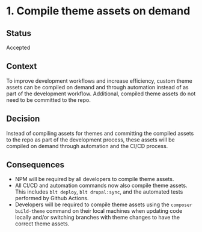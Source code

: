 # 1. Compile theme assets on demand

## Status

Accepted

## Context
To improve development workflows and increase efficiency, custom theme assets can be compiled on demand and through automation instead of as part of the development workflow. Additional, compiled theme assets do not need to be committed to the repo.

## Decision
Instead of compiling assets for themes and committing the compiled assets to the repo as part of the development process, these assets will be compiled on demand through automation and the CI/CD process.

## Consequences
- NPM will be required by all developers to compile theme assets.
- All CI/CD and automation commands now also compile theme assets. This includes `blt deploy`, `blt drupal:sync`, and the automated tests performed by Github Actions.
- Developers will be required to compile theme assets using the `composer build-theme` command on their local machines when updating code locally and/or switching branches with theme changes to have the correct theme assets.
